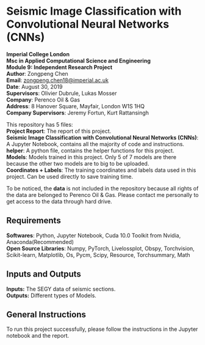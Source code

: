# Seismic Image Classification with Convolutional Neural Networks (CNNs)  
**Imperial College London**  
**Msc in Applied Computational Science and Engineering**  
**Module 9: Independent Research Project**  
**Author**: Zongpeng Chen  
**Email**: zongpeng.chen18@imperial.ac.uk  
**Date**: August 30, 2019  
**Supervisors**: Olivier Dubrule, Lukas Mosser  
**Company**: Perenco Oil & Gas  
**Address**: 8 Hanover Square, Mayfair, London W1S 1HQ  
**Company Supervisors**: Jeremy Fortun, Kurt Rattansingh

This repository has 5 files:  
**Project Report**: The report of this project.  
**Seismic Image Classification with Convolutional Neural Networks (CNNs)**: A Jupyter Notebook, contains all the majority of code and instructions.  
**helper**: A python file, contains the helper functions for this project.  
**Models**: Models trained in this project. Only 5 of 7 models are there because the other two models are to big to be uploaded.  
**Coordinates + Labels**: The training coordinates and labels data used in this project. Can be used directly to save training time.  
  
To be noticed, the **data** is not included in the repository because all rights of the data are belonged to Perenco Oil & Gas. Please contact me personally to get access to the data through hard drive.
  
  
## Requirements   
  **Softwares**: Python, Jupyter Notebook, Cuda 10.0 Toolkit from Nvidia, Anaconda(Recommended)  
  **Open Source Libraries**: Numpy, PyTorch, Livelossplot, Obspy, Torchvision, Scikit-learn, Matplotlib, Os, Pycm, Scipy, Resource, Torchsummary, Math  
  
## Inputs and Outputs
  **Inputs:** The SEGY data of seismic sections.  
  **Outputs:** Different types of Models.
  
## General Instructions  
  To run this project successfully, please follow the instructions in the Jupyter notebook and the report.
